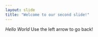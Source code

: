 ```yaml
---
layout: slide
title: "Welcome to our second slide!"
---
```

*Hello World*
Use the left arrow to go back!
